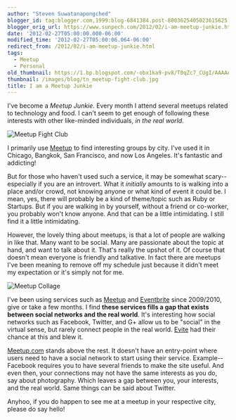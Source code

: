 ```yaml
---
author: "Steven Suwatanapongched"
blogger_id: tag:blogger.com,1999:blog-6841384.post-8003625405023615625
blogger_orig_url: https://www.sunpech.com/2012/02/i-am-meetup-junkie.html
date: '2012-02-27T05:00:00.000-06:00'
modified_time: '2012-02-27T05:00:06.064-06:00'
redirect_from: /2012/02/i-am-meetup-junkie.html
tags:
  - Meetup
  - Personal
old_thumbnail: https://1.bp.blogspot.com/-obx1ka9-pv8/T0qZc7_CUgI/AAAAAAAA6sE/HYsQE1rOZdo/s800/meetup_fight_club.jpg
thumbnail: /images/blog/tn_meetup-fight-club.jpg
title: I am a Meetup Junkie
---
```



I've become a *Meetup Junkie*. Every month I attend several meetups related to technology and food. I can't seem to get enough of following these interests with other like-minded individuals, <i>in the real world</i>.

![Meetup Fight Club](/images/blog/meetup_fight_club.jpg)

I primarily use [Meetup](https://www.meetup.com/) to find interesting groups by city. I've used it in Chicago, Bangkok, San Francisco, and now Los Angeles. It's fantastic and addicting!

But for those who haven't used such a service, it may be somewhat scary-- especially if you are an introvert. What it *initially* amounts to is walking into a place and/or crowd, not knowing anyone or what kind of event it could be. I mean, yes, there will probably be a kind of theme/topic such as Ruby or Startups. But if you are walking in by yourself, without a friend or co-worker, you probably won't know anyone. And that can be a little intimidating. I still find it a little intimidating.

However, the lovely thing about meetups, is that a lot of people are walking in like that. Many want to be social. Many are passionate about the topic at hand, and want to talk about it. That's really the upshot of it. Of course that doesn't mean everyone is friendly and talkative. In fact there are meetups I've been meaning to remove off my schedule just because it didn't meet my expectation or it's simply not for me.

![Meetup Collage](/images/blog/meetup-collage.jpg)

I've been using services such as [Meetup](https://meetup.com/) and [Eventbrite](https://www.eventbrite.com/) since 2009/2010, give or take a few months. I find **these services fills a gap that exists between social networks and the real world**. It's interesting how social networks such as Facebook, Twitter, and G+ allow us to be "social" in the virtual sense, but rarely connect people in the real world. [Evite](https://www.evite.com/) had their chance at this and blew it.

[Meetup.com](https://www.meetup.com) stands above the rest. It doesn't have an entry-point where users need to have a social network to start using their service. Example-- Facebook requires you to have several friends to make the site useful. And even then, your connections may not have the same interests as you do, say about photography. Which leaves a gap between you, your interests, and the real world. Same things can be said about Twitter.

Anyhoo, if you do happen to see me at a meetup in your respective city, please do say hello!